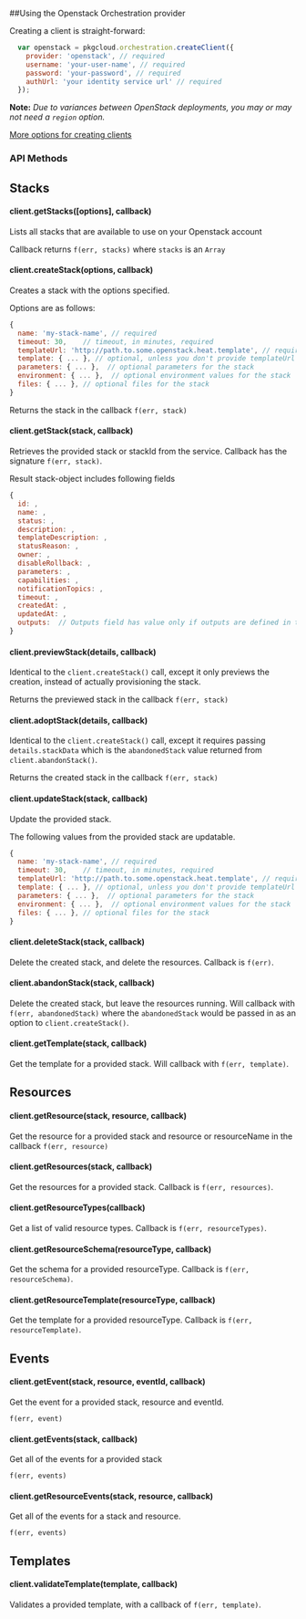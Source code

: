 ##Using the Openstack Orchestration provider

Creating a client is straight-forward:

``` js
  var openstack = pkgcloud.orchestration.createClient({
    provider: 'openstack', // required
    username: 'your-user-name', // required
    password: 'your-password', // required
    authUrl: 'your identity service url' // required
  });
```

**Note:** *Due to variances between OpenStack deployments, you may or may not need a `region` option.*

[More options for creating clients](README.md)

### API Methods

## Stacks

#### client.getStacks([options], callback)
Lists all stacks that are available to use on your Openstack account

Callback returns `f(err, stacks)` where `stacks` is an `Array`

#### client.createStack(options, callback)
Creates a stack with the options specified.

Options are as follows:

```js
{
  name: 'my-stack-name', // required
  timeout: 30,    // timeout, in minutes, required
  templateUrl: 'http://path.to.some.openstack.heat.template', // required, unless you pass template directly
  template: { ... }, // optional, unless you don't provide templateUrl
  parameters: { ... },  // optional parameters for the stack
  environment: { ... },  // optional environment values for the stack
  files: { ... }, // optional files for the stack
}
```
Returns the stack in the callback `f(err, stack)`

#### client.getStack(stack, callback)
Retrieves the provided stack or stackId from the service. Callback has the signature `f(err, stack)`.

Result stack-object includes following fields
```js
{
  id: ,
  name: ,
  status: ,
  description: ,
  templateDescription: ,
  statusReason: ,
  owner: ,
  disableRollback: ,
  parameters: ,
  capabilities: ,
  notificationTopics: ,
  timeout: ,
  createdAt: ,
  updatedAt: ,
  outputs:  // Outputs field has value only if outputs are defined in template and the stack has been instantiated.  
}
```

#### client.previewStack(details, callback)
Identical to the `client.createStack()` call, except it only previews the creation, instead of actually provisioning
the stack.

Returns the previewed stack in the callback `f(err, stack)`

#### client.adoptStack(details, callback)
Identical to the `client.createStack()` call, except it requires passing `details.stackData` which is the `abandonedStack`
value returned from `client.abandonStack()`.

Returns the created stack in the callback `f(err, stack)`

#### client.updateStack(stack, callback)

Update the provided stack.

The following values from the provided stack are updatable.

```js
{
  name: 'my-stack-name', // required
  timeout: 30,    // timeout, in minutes, required
  templateUrl: 'http://path.to.some.openstack.heat.template', // required, unless you pass template directly
  template: { ... }, // optional, unless you don't provide templateUrl
  parameters: { ... },  // optional parameters for the stack
  environment: { ... },  // optional environment values for the stack
  files: { ... }, // optional files for the stack
}
```

#### client.deleteStack(stack, callback)

Delete the created stack, and delete the resources. Callback is `f(err)`.

#### client.abandonStack(stack, callback)

Delete the created stack, but leave the resources running. Will callback with `f(err, abandonedStack)` where the
`abandonedStack` would be passed in as an option to `client.createStack()`.

#### client.getTemplate(stack, callback)

Get the template for a provided stack. Will callback with `f(err, template)`.

## Resources

#### client.getResource(stack, resource, callback)

Get the resource for a provided stack and resource or resourceName in the callback `f(err,
resource)`

#### client.getResources(stack, callback)
Get the resources for a provided stack. Callback is `f(err, resources)`.

#### client.getResourceTypes(callback)
Get a list of valid resource types. Callback is `f(err, resourceTypes)`.

#### client.getResourceSchema(resourceType, callback)
Get the schema for a provided resourceType. Callback is `f(err, resourceSchema)`.

#### client.getResourceTemplate(resourceType, callback)
Get the template for a provided resourceType. Callback is `f(err, resourceTemplate)`.

## Events

#### client.getEvent(stack, resource, eventId, callback)
Get the event for a provided stack, resource and eventId.

`f(err, event)`

#### client.getEvents(stack, callback)
Get all of the events for a provided stack

`f(err, events)`

#### client.getResourceEvents(stack, resource, callback)
Get all of the events for a stack and resource.

`f(err, events)`

## Templates

#### client.validateTemplate(template, callback)
Validates a provided template, with a callback of `f(err, template)`.
